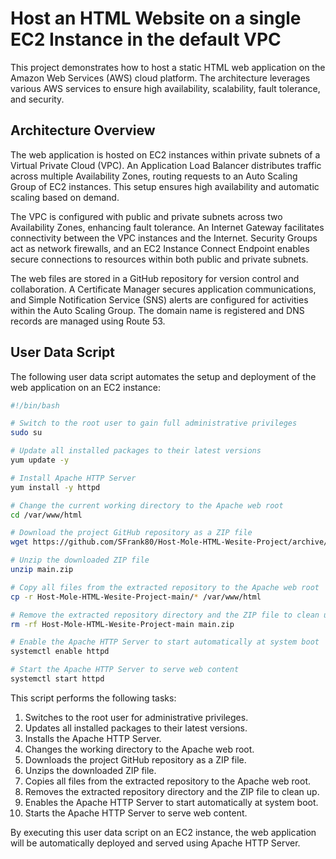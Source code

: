 


# Host an HTML Website on a single EC2 Instance in the default VPC

This project demonstrates how to host a static HTML web application on the Amazon Web Services (AWS) cloud platform. The architecture leverages various AWS services to ensure high availability, scalability, fault tolerance, and security.

## Architecture Overview

The web application is hosted on EC2 instances within private subnets of a Virtual Private Cloud (VPC). An Application Load Balancer distributes traffic across multiple Availability Zones, routing requests to an Auto Scaling Group of EC2 instances. This setup ensures high availability and automatic scaling based on demand.

The VPC is configured with public and private subnets across two Availability Zones, enhancing fault tolerance. An Internet Gateway facilitates connectivity between the VPC instances and the Internet. Security Groups act as network firewalls, and an EC2 Instance Connect Endpoint enables secure connections to resources within both public and private subnets.

The web files are stored in a GitHub repository for version control and collaboration. A Certificate Manager secures application communications, and Simple Notification Service (SNS) alerts are configured for activities within the Auto Scaling Group. The domain name is registered and DNS records are managed using Route 53.

## User Data Script

The following user data script automates the setup and deployment of the web application on an EC2 instance:

```bash
#!/bin/bash

# Switch to the root user to gain full administrative privileges
sudo su

# Update all installed packages to their latest versions
yum update -y

# Install Apache HTTP Server
yum install -y httpd

# Change the current working directory to the Apache web root
cd /var/www/html

# Download the project GitHub repository as a ZIP file
wget https://github.com/SFrank80/Host-Mole-HTML-Wesite-Project/archive/refs/heads/main.zip

# Unzip the downloaded ZIP file
unzip main.zip

# Copy all files from the extracted repository to the Apache web root
cp -r Host-Mole-HTML-Wesite-Project-main/* /var/www/html

# Remove the extracted repository directory and the ZIP file to clean up
rm -rf Host-Mole-HTML-Wesite-Project-main main.zip

# Enable the Apache HTTP Server to start automatically at system boot
systemctl enable httpd

# Start the Apache HTTP Server to serve web content
systemctl start httpd
```

This script performs the following tasks:

1. Switches to the root user for administrative privileges.
2. Updates all installed packages to their latest versions.
3. Installs the Apache HTTP Server.
4. Changes the working directory to the Apache web root.
5. Downloads the project GitHub repository as a ZIP file.
6. Unzips the downloaded ZIP file.
7. Copies all files from the extracted repository to the Apache web root.
8. Removes the extracted repository directory and the ZIP file to clean up.
9. Enables the Apache HTTP Server to start automatically at system boot.
10. Starts the Apache HTTP Server to serve web content.

By executing this user data script on an EC2 instance, the web application will be automatically deployed and served using Apache HTTP Server.
